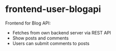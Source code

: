 # frontend-user-blogapi

Frontend for Blog API:

- Fetches from own backend server via REST API
- Show posts and comments
- Users can submit comments to posts
